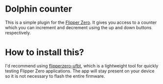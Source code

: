 # Dolphin counter
This is a simple plugin for the [Flipper Zero](https://www.flipperzero.one).
It gives you access to a counter which you can increment and decrement using the up and down buttons respectively.

# How to install this?
I'd recommend using [flipperzero-ufbt](https://github.com/flipperdevices/flipperzero-ufbt), which is a lightweight tool for quickly testing Flipper Zero applications. The app will stay present on your device so it is not necessary to flash the entire firmware.
